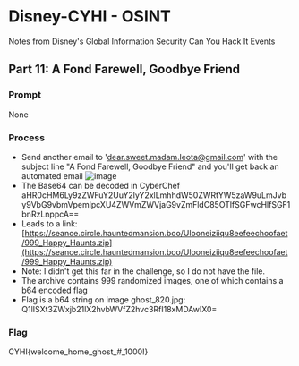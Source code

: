 # Disney-CYHI - OSINT
Notes from Disney's Global Information Security Can You Hack It Events

## Part 11: A Fond Farewell, Goodbye Friend
### Prompt
None
### Process
* Send another email to 'dear.sweet.madam.leota@gmail.com' with the subject line "A Fond Farewell, Goodbye Friend" and you'll get back an automated email
![image](https://github.com/vbyerley/Disney-CYHI/assets/54579088/86482fd8-2881-41b5-867d-d128b505dcac)
* The Base64 can be decoded in CyberChef aHR0cHM6Ly9zZWFuY2UuY2lyY2xlLmhhdW50ZWRtYW5zaW9uLmJvby9VbG9vbmVpemlpcXU4ZWVmZWVjaG9vZmFldC85OTlfSGFwcHlfSGF1bnRzLnppcA==
* Leads to a link: [https://seance.circle.hauntedmansion.boo/Ulooneiziiqu8eefeechoofaet/999_Happy_Haunts.zip](https://seance.circle.hauntedmansion.boo/Ulooneiziiqu8eefeechoofaet/999_Happy_Haunts.zip)
* Note: I didn't get this far in the challenge, so I do not have the file. 
* The archive contains 999 randomized images, one of which contains a b64 encoded flag
* Flag is a b64 string on image ghost_820.jpg: Q1lISXt3ZWxjb21lX2hvbWVfZ2hvc3RfI18xMDAwIX0=
### Flag
CYHI{welcome_home_ghost_#_1000!}
